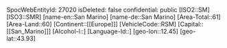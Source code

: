 ﻿---
location: [43.93,12.45]
type: Country
tags:
- geo/Country
---
SpocWebEntityId: 27020
isDeleted: false
confidential: public
[ISO2::SM]
[ISO3::SMR]
[name-en::San Marino]
[name-de::San Marino]
[Area-Total::61]
[Area-Land::60]
[Continent::[[Europe]]]
[VehicleCode::RSM]
[Capital::[[San_Marino]]]
[Alcohol-l::]
[Language-Id::]
[geo-lon::12.45]
[geo-lat::43.93]

